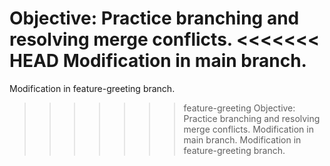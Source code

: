 Objective: Practice branching and resolving merge conflicts.
<<<<<<< HEAD
Modification in main branch.
=======
Modification in feature-greeting branch.
>>>>>>> feature-greeting
Objective: Practice branching and resolving merge conflicts.
Modification in main branch.
Modification in feature-greeting branch.

